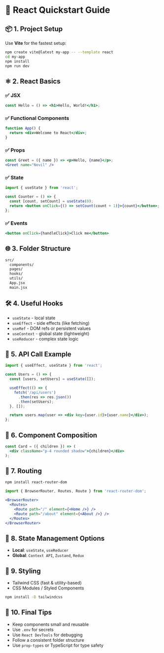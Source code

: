 # 🚀 React Quickstart Guide


## 📦 1. Project Setup
Use **Vite** for the fastest setup:
```bash
npm create vite@latest my-app -- --template react
cd my-app
npm install
npm run dev
```

## ⚛️ 2. React Basics
### ✅ JSX
```jsx
const Hello = () => <h1>Hello, World!</h1>;
```

### ✅ Functional Components
```jsx
function App() {
  return <div>Welcome to React</div>;
}
```

### ✅ Props
```jsx
const Greet = ({ name }) => <p>Hello, {name}</p>;
<Greet name="Nevil" />
```

### ✅ State
```jsx
import { useState } from 'react';

const Counter = () => {
  const [count, setCount] = useState(0);
  return <button onClick={() => setCount(count + 1)}>{count}</button>;
};
```

### ✅ Events
```jsx
<button onClick={handleClick}>Click me</button>
```

## 🌐 3. Folder Structure
```bash
src/
  components/
  pages/
  hooks/
  utils/
  App.jsx
  main.jsx
```

## 🛠️ 4. Useful Hooks
- `useState` - local state
- `useEffect` - side effects (like fetching)
- `useRef` - DOM refs or persistent values
- `useContext` - global state (lightweight)
- `useReducer` - complex state logic

## 📡 5. API Call Example
```jsx
import { useEffect, useState } from 'react';

const Users = () => {
  const [users, setUsers] = useState([]);

  useEffect(() => {
    fetch('/api/users')
      .then(res => res.json())
      .then(setUsers);
  }, []);

  return users.map(user => <div key={user.id}>{user.name}</div>);
};
```

## 🧱 6. Component Composition
```jsx
const Card = ({ children }) => (
  <div className="p-4 rounded shadow">{children}</div>
);
```

## 🎯 7. Routing
```bash
npm install react-router-dom
```

```jsx
import { BrowserRouter, Routes, Route } from 'react-router-dom';

<BrowserRouter>
  <Routes>
    <Route path="/" element={<Home />} />
    <Route path="/about" element={<About />} />
  </Routes>
</BrowserRouter>
```

## 🧪 8. State Management Options
- **Local**: `useState`, `useReducer`
- **Global**: `Context API`, `Zustand`, `Redux`

## 🎨 9. Styling
- Tailwind CSS (fast & utility-based)
- CSS Modules / Styled Components

```bash
npm install -D tailwindcss
```

## 📁 10. Final Tips
- Keep components small and reusable
- Use `.env` for secrets
- Use `React DevTools` for debugging
- Follow a consistent folder structure
- Use `prop-types` or TypeScript for type safety

